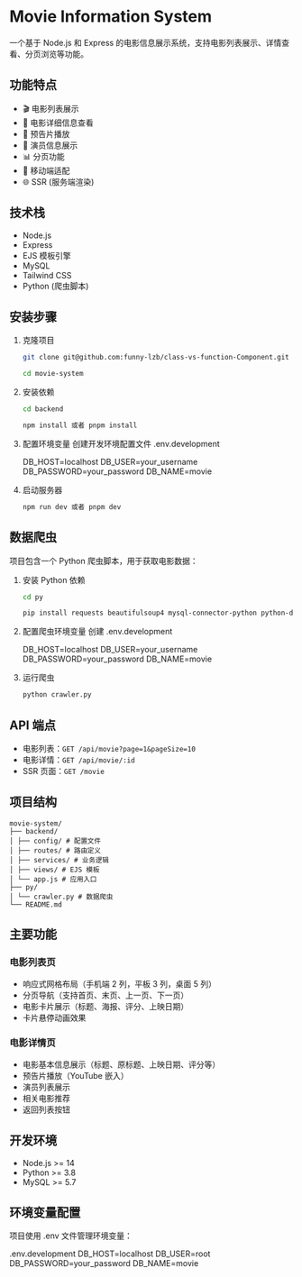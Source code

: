 # Movie Information System

一个基于 Node.js 和 Express 的电影信息展示系统，支持电影列表展示、详情查看、分页浏览等功能。

## 功能特点

- 🎬 电影列表展示
- 📝 电影详细信息查看
- 🎥 预告片播放
- 👥 演员信息展示
- 📊 分页功能
- 📱 移动端适配
- 🌐 SSR (服务端渲染)

## 技术栈

- Node.js
- Express
- EJS 模板引擎
- MySQL
- Tailwind CSS
- Python (爬虫脚本)

## 安装步骤

1. 克隆项目

   ```bash
   git clone git@github.com:funny-lzb/class-vs-function-Component.git

   cd movie-system
   ```

2. 安装依赖

   ```bash
   cd backend

   npm install 或者 pnpm install
   ```

3. 配置环境变量
   创建开发环境配置文件 .env.development

   DB_HOST=localhost
   DB_USER=your_username
   DB_PASSWORD=your_password
   DB_NAME=movie

4. 启动服务器
   ```bash
   npm run dev 或者 pnpm dev
   ```

## 数据爬虫

项目包含一个 Python 爬虫脚本，用于获取电影数据：

1. 安装 Python 依赖

   ```bash
   cd py

   pip install requests beautifulsoup4 mysql-connector-python python-dotenv
   ```

2. 配置爬虫环境变量
   创建 .env.development

   DB_HOST=localhost
   DB_USER=your_username
   DB_PASSWORD=your_password
   DB_NAME=movie

3. 运行爬虫
   ```bash
   python crawler.py
   ```

## API 端点

- 电影列表：`GET /api/movie?page=1&pageSize=10`
- 电影详情：`GET /api/movie/:id`
- SSR 页面：`GET /movie`

## 项目结构

```
movie-system/
├── backend/
│ ├── config/ # 配置文件
│ ├── routes/ # 路由定义
│ ├── services/ # 业务逻辑
│ ├── views/ # EJS 模板
│ └── app.js # 应用入口
├── py/
│ └── crawler.py # 数据爬虫
└── README.md
```

## 主要功能

### 电影列表页

- 响应式网格布局（手机端 2 列，平板 3 列，桌面 5 列）
- 分页导航（支持首页、末页、上一页、下一页）
- 电影卡片展示（标题、海报、评分、上映日期）
- 卡片悬停动画效果

### 电影详情页

- 电影基本信息展示（标题、原标题、上映日期、评分等）
- 预告片播放（YouTube 嵌入）
- 演员列表展示
- 相关电影推荐
- 返回列表按钮

## 开发环境

- Node.js >= 14
- Python >= 3.8
- MySQL >= 5.7

## 环境变量配置

项目使用 .env 文件管理环境变量：

.env.development
DB_HOST=localhost
DB_USER=root
DB_PASSWORD=your_password
DB_NAME=movie

```

```

